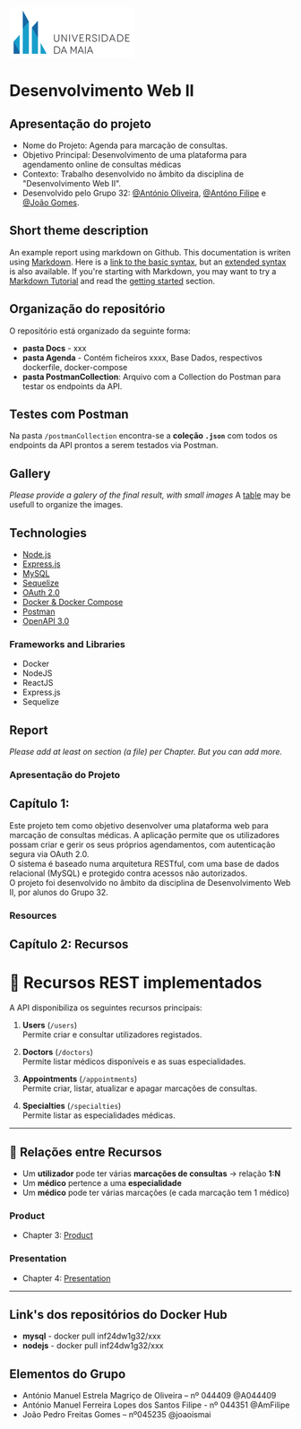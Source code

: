
![UMAIA|Logo](/galeria/umaia.png)

# **Desenvolvimento Web II**
## Apresentação do projeto

- Nome do Projeto: Agenda para marcação de consultas.
- Objetivo Principal: Desenvolvimento de uma plataforma para agendamento online de consultas médicas
- Contexto: Trabalho desenvolvido no âmbito da disciplina de "Desenvolvimento Web II".
- Desenvolvido pelo Grupo 32: [@António Oliveira](https://github.com/@A044409), [@Antóno Filipe](https://github.com/AmFilipe) e [@João Gomes](https://github.com/joaoismai).

## Short theme description

An example report using markdown on Github. This documentation is writen using [Markdown](https://www.markdownguide.org/). Here is a [link to the basic syntax](https://www.markdownguide.org/basic-syntax), but an [extended syntax](https://www.markdownguide.org/extended-syntax/) is also available. If you're starting with Markdown, you may want to try a [Markdown Tutorial](https://www.markdowntutorial.com/) and read the [getting started](https://www.markdownguide.org/getting-started/) section.

## Organização do repositório

O repositório está organizado da seguinte forma:
- **pasta Docs** - xxx
- **pasta Agenda** - Contém ficheiros xxxx, Base Dados, respectivos dockerfile, docker-compose
- **pasta PostmanCollection**: Arquivo com a Collection do Postman para testar os endpoints da API.


## Testes com Postman

Na pasta `/postmanCollection` encontra-se a **coleção `.json`** com todos os endpoints da API prontos a serem testados via Postman.

## Gallery

_Please provide a galery of the final result, with small images_
A [table](https://www.markdownguide.org/extended-syntax/#tables) may be usefull to organize the images.

## Technologies

- [Node.js](https://nodejs.org/)
- [Express.js](https://expressjs.com/)
- [MySQL](https://www.mysql.com/)
- [Sequelize](https://sequelize.org/)
- [OAuth 2.0](https://oauth.net/2/)
- [Docker & Docker Compose](https://www.docker.com/)
- [Postman](https://www.postman.com/)
- [OpenAPI 3.0](https://swagger.io/specification/)

### Frameworks and Libraries

* Docker
* NodeJS
* ReactJS
* Express.js
* Sequelize

  
## Report
_Please add at least on section (a file) per Chapter. But you can add more._

### Apresentação do Projeto
## Capítulo 1:
Este projeto tem como objetivo desenvolver uma plataforma web para marcação de consultas médicas. A aplicação permite que os utilizadores possam criar e gerir os seus próprios agendamentos, com autenticação segura via OAuth 2.0.  
O sistema é baseado numa arquitetura RESTful, com uma base de dados relacional (MySQL) e protegido contra acessos não autorizados.  
O projeto foi desenvolvido no âmbito da disciplina de Desenvolvimento Web II, por alunos do Grupo 32.

### Resources
## Capítulo 2: Recursos

# 📌 Recursos REST implementados

A API disponibiliza os seguintes recursos principais:

1. **Users** (`/users`)  
   Permite criar e consultar utilizadores registados.

2. **Doctors** (`/doctors`)  
   Permite listar médicos disponíveis e as suas especialidades.

3. **Appointments** (`/appointments`)  
   Permite criar, listar, atualizar e apagar marcações de consultas.

4. **Specialties** (`/specialties`)  
   Permite listar as especialidades médicas.
---
## 🔗 Relações entre Recursos

- Um **utilizador** pode ter várias **marcações de consultas** → relação **1:N**
- Um **médico** pertence a uma **especialidade**
- Um **médico** pode ter várias marcações (e cada marcação tem 1 médico)

### Product
* Chapter 3: [Product](doc/c3.md)
### Presentation
* Chapter 4: [Presentation](doc/c4.md)
---
## Link's dos repositórios do Docker Hub

- **mysql** - docker pull inf24dw1g32/xxx
- **nodejs** - docker pull inf24dw1g32/xxx



## Elementos do Grupo
- António Manuel Estrela Magriço de Oliveira – nº 044409 @A044409
- António Manuel Ferreira Lopes dos Santos Filipe - nº 044351 @AmFilipe
- João Pedro Freitas Gomes – nº045235 @joaoismai
